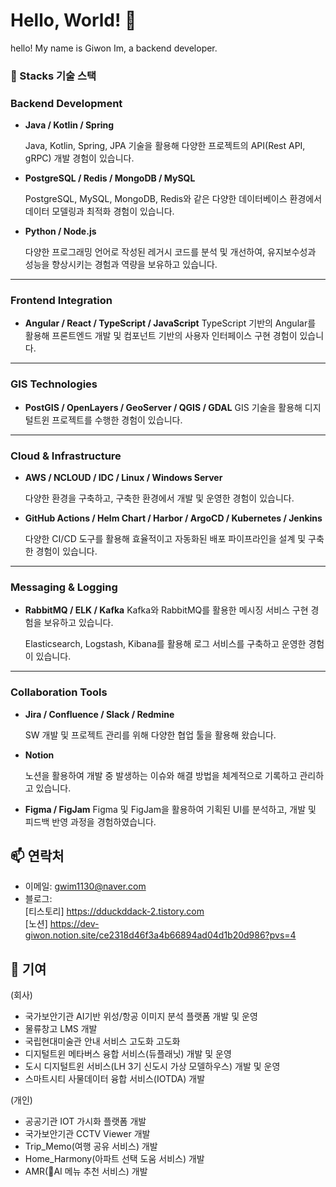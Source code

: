 # Hello, World! 👋

hello! My name is Giwon Im, a backend developer.<br>


### 🔨 Stacks 기술 스택

### **Backend Development**

- **Java / Kotlin / Spring**
    
    Java, Kotlin, Spring, JPA 기술을 활용해 다양한 프로젝트의 API(Rest API, gRPC) 개발 경험이 있습니다.
    
- **PostgreSQL / Redis / MongoDB / MySQL**
    
    PostgreSQL, MySQL, MongoDB, Redis와 같은 다양한 데이터베이스 환경에서 데이터 모델링과 최적화 경험이 있습니다.
    
- **Python / Node.js**
    
    다양한 프로그래밍 언어로 작성된 레거시 코드를 분석 및 개선하여, 유지보수성과 성능을 향상시키는 경험과 역량을 보유하고 있습니다.
    

---

### **Frontend Integration**

- **Angular / React / TypeScript / JavaScript**
TypeScript 기반의 Angular를 활용해 프론트엔드 개발 및 컴포넌트 기반의 사용자 인터페이스 구현 경험이 있습니다.

---

### **GIS Technologies**

- **PostGIS / OpenLayers / GeoServer / QGIS / GDAL**
GIS 기술을 활용해 디지털트윈 프로젝트를 수행한 경험이 있습니다.

---

### **Cloud & Infrastructure**

- **AWS / NCLOUD / IDC / Linux / Windows Server**
    
    다양한 환경을 구축하고, 구축한 환경에서 개발 및 운영한 경험이 있습니다.
    
- **GitHub Actions / Helm Chart / Harbor / ArgoCD / Kubernetes / Jenkins**
    
    다양한 CI/CD 도구를 활용해 효율적이고 자동화된 배포 파이프라인을 설계 및 구축한 경험이 있습니다.
    

---

### **Messaging & Logging**

- **RabbitMQ / ELK / Kafka**
Kafka와 RabbitMQ를 활용한 메시징 서비스 구현 경험을 보유하고 있습니다.
    
    Elasticsearch, Logstash, Kibana를 활용해 로그 서비스를 구축하고 운영한 경험이 있습니다.
    

---

### **Collaboration Tools**

- **Jira / Confluence / Slack / Redmine**
    
    SW 개발 및 프로젝트 관리를 위해 다양한 협업 툴을 활용해 왔습니다.
    
- **Notion**
    
    노션을 활용하여 개발 중 발생하는 이슈와 해결 방법을 체계적으로 기록하고 관리하고 있습니다.
    
- **Figma / FigJam**
Figma 및 FigJam을 활용하여 기획된 UI를 분석하고, 개발 및 피드백 반영 과정을 경험하였습니다.

## 📫 연락처

- 이메일: gwim1130@naver.com
- 블로그: <br>[티스토리] https://dduckddack-2.tistory.com <br>
        [노션] https://dev-giwon.notion.site/ce2318d46f3a4b66894ad04d1b20d986?pvs=4


## 🤝 기여

(회사)
- 국가보안기관 AI기반 위성/항공 이미지 분석 플랫폼 개발 및 운영
- 물류창고 LMS 개발
- 국립현대미술관 안내 서비스 고도화 고도화
- 디지털트윈 메타버스 융합 서비스(듀플래닛) 개발 및 운영
- 도시 디지털트윈 서비스(LH 3기 신도시 가상 모델하우스) 개발 및 운영
- 스마트시티 사물데이터 융합 서비스(IOTDA) 개발


(개인)
- 공공기관 IOT 가시화 플랫폼 개발
- 국가보안기관 CCTV Viewer 개발
- Trip_Memo(여행 공유 서비스) 개발
- Home_Harmony(아파트 선택 도움 서비스) 개발
- AMR(AI 메뉴 추천 서비스) 개발

